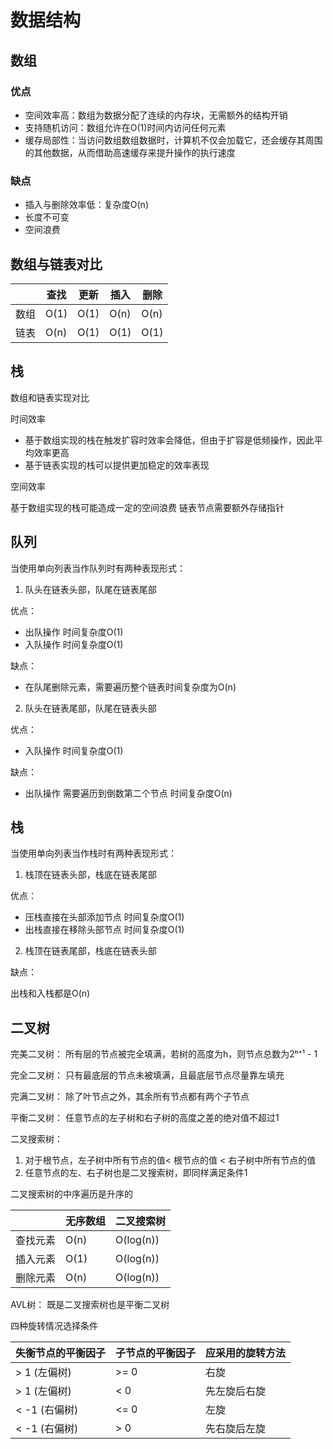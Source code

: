 # 数据结构

## 数组

### 优点

- 空间效率高：数组为数据分配了连续的内存块，无需额外的结构开销
- 支持随机访问：数组允许在O(1)时间内访问任何元素
- 缓存局部性：当访问数组数组数据时，计算机不仅会加载它，还会缓存其周围的其他数据，从而借助高速缓存来提升操作的执行速度

### 缺点

- 插入与删除效率低：复杂度O(n)
- 长度不可变
- 空间浪费

## 数组与链表对比

|      | 查找 | 更新 | 插入 | 删除 |
| ---- | ---- | ---- | ---- | ---- |
| 数组 | O(1) | O(1) | O(n) | O(n) |
| 链表 | O(n) | O(1) | O(1) | O(1) |

## 栈

数组和链表实现对比

时间效率

- 基于数组实现的栈在触发扩容时效率会降低，但由于扩容是低频操作，因此平均效率更高
- 基于链表实现的栈可以提供更加稳定的效率表现

空间效率

基于数组实现的栈可能造成一定的空间浪费
链表节点需要额外存储指针

## 队列

当使用单向列表当作队列时有两种表现形式：

1. 队头在链表头部，队尾在链表尾部

优点：

- 出队操作 时间复杂度O(1)
- 入队操作 时间复杂度O(1)

缺点：

- 在队尾删除元素，需要遍历整个链表时间复杂度为O(n)

2. 队头在链表尾部，队尾在链表头部

优点：

- 入队操作 时间复杂度O(1)

缺点：

- 出队操作 需要遍历到倒数第二个节点 时间复杂度O(n)

## 栈

当使用单向列表当作栈时有两种表现形式：

1. 栈顶在链表头部，栈底在链表尾部

优点：

- 压栈直接在头部添加节点 时间复杂度O(1)
- 出栈直接在移除头部节点 时间复杂度O(1)

2. 栈顶在链表尾部，栈底在链表头部

缺点：

出栈和入栈都是O(n)

## 二叉树

完美二叉树：
所有层的节点被完全填满，若树的高度为h，则节点总数为2ʰ⁺¹ - 1

完全二叉树：
只有最底层的节点未被填满，且最底层节点尽量靠左填充

完满二叉树：
除了叶节点之外，其余所有节点都有两个子节点

平衡二叉树：
任意节点的左子树和右子树的高度之差的绝对值不超过1

二叉搜索树：

1. 对于根节点，左子树中所有节点的值< 根节点的值 < 右子树中所有节点的值
2. 任意节点的左、右子树也是二叉搜索树，即同样满足条件1

二叉搜索树的中序遍历是升序的

|          | 无序数组 | 二叉搜索树 |
| -------- | -------- | ---------- |
| 查找元素 | O(n)     | O(log(n))  |
| 插入元素 | O(1)     | O(log(n))  |
| 删除元素 | O(n)     | O(log(n))  |

AVL树：
既是二叉搜索树也是平衡二叉树

四种旋转情况选择条件

| 失衡节点的平衡因子 | 子节点的平衡因子 | 应采用的旋转方法 |
| ------------------ | ---------------- | ---------------- |
| > 1 (左偏树)       | >= 0             | 右旋             |
| > 1 (左偏树)       | < 0              | 先左旋后右旋     |
| < -1 (右偏树)      | <= 0             | 左旋             |
| < -1 (右偏树)      | > 0              | 先右旋后左旋     |
